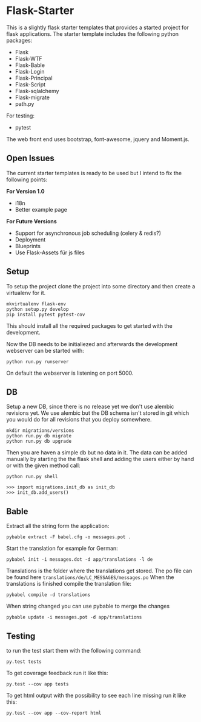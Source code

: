 # Flask-Starter

This is a slightly flask starter templates that provides a started project
for flask applications. The starter template includes the following python 
packages:

  * Flask
  * Flask-WTF
  * Flask-Bable
  * Flask-Login
  * Flask-Principal
  * Flask-Script
  * Flask-sqlalchemy
  * Flask-migrate
  * path.py

For testing:

  * pytest

The web front end uses bootstrap, font-awesome, jquery and Moment.js.

## Open Issues

The current starter templates is ready to be used but I intend to fix the 
following points:

**For Version 1.0**

  * i18n
  * Better example page

**For Future Versions**
  * Support for asynchronous job scheduling (celery & redis?)
  * Deployment
  * Blueprints
  * Use Flask-Assets für js files

## Setup

To setup the project clone the project into some directory and then create
a virtualenv for it.


    mkvirtualenv flask-env
    python setup.py develop
    pip install pytest pytest-cov


This should install all the required packages to get started with the
development.

Now the DB needs to be initialiezed and afterwards the development webserver
can be started with:

    python run.py runserver

On default the webserver is listening on port 5000.

## DB

Setup a new DB, since there is no release yet we don't use alembic revisions
yet. We use alembic but the DB schema isn't stored in git which you would do
for all revisions that you deploy somewhere.

    mkdir migrations/versions
    python run.py db migrate
    python run.py db upgrade

Then you are haven a simple db but no data in it. The data can be added
manually by starting the the flask shell and adding the users either by hand
or with the given method call:

    python run.py shell
    
    >>> import migrations.init_db as init_db
    >>> init_db.add_users()

## Bable

Extract all the string form the application:

    pybable extract -F babel.cfg -o messages.pot .

Start the translation for example for German:

    pybabel init -i messages.dot -d app/translations -l de

Translations is the folder where the translations get stored. The po file can
be found here `translations/de/LC_MESSAGES/messages.po`
When the translations is finished compile the translation file:

    pybabel compile -d translations

When string changed you can use pybable to merge the changes

    pybable update -i messages.pot -d app/translations

## Testing

to run the test start them with the following command:

    py.test tests

To get coverage feedback run it like this:

    py.test --cov app tests

To get html output with the possibility to see each line missing run it like
this:

    py.test --cov app --cov-report html

